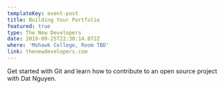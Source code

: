 ```yaml
---
templateKey: event-post
title: Building Your Portfolio
featured: true
type: The New Developers
date: 2019-09-25T22:30:14.072Z
where: 'Mohawk College, Room TBD'
link: thenewdevelopers.com
---
```

Get started with Git and learn how to contribute to an open source project with Dat Nguyen.
